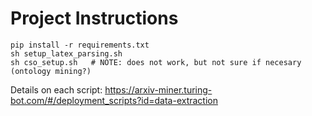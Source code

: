 # Project Instructions

```
pip install -r requirements.txt
sh setup_latex_parsing.sh    
sh cso_setup.sh   # NOTE: does not work, but not sure if necesary (ontology mining?)
```

Details on each script: https://arxiv-miner.turing-bot.com/#/deployment_scripts?id=data-extraction
